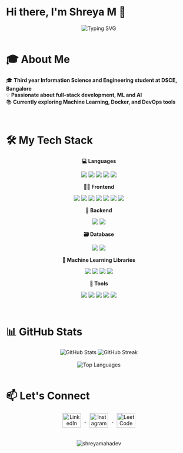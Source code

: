 # Hi there, I'm Shreya M 👋

<div align="center">
  <img src="https://readme-typing-svg.demolab.com?font=Fira+Code&size=25&duration=3000&pause=1000&color=7A3FF7&center=true&vCenter=true&width=500&lines=Information+Science+Student;MERN+Stack+Developer;Machine+Learning+Enthusiast" alt="Typing SVG" />
</div>

<br>

<h1 style="border-bottom: none;">🎓 About Me</h1>

<div align="left">
  
🎓 **Third year Information Science and Engineering student at DSCE, Bangalore**  
💡 **Passionate about full-stack development, ML and AI**  
📚 **Currently exploring Machine Learning, Docker, and DevOps tools**

</div>

<br>

<h1 style="border-bottom: none;">🛠️ My Tech Stack</h1>

<div align="center">

**💻 Languages**

<p>
    <img src="https://img.shields.io/badge/Python-3776AB?style=for-the-badge&logo=python&logoColor=white"/>
    <img src="https://img.shields.io/badge/JavaScript-F7DF1E?style=for-the-badge&logo=javascript&logoColor=black"/>
    <img src="https://img.shields.io/badge/C-A8B9CC?style=for-the-badge&logo=c&logoColor=black"/>
    <img src="https://img.shields.io/badge/C++-00599C?style=for-the-badge&logo=c%2B%2B&logoColor=white"/>
    <img src="https://img.shields.io/badge/TypeScript-3178C6?style=for-the-badge&logo=typescript&logoColor=white"/>
</p>

**👩‍💻 Frontend**

<p>
  <img src="https://img.shields.io/badge/HTML5-E34F26?style=for-the-badge&logo=html5&logoColor=white"/>
  <img src="https://img.shields.io/badge/CSS3-1572B6?style=for-the-badge&logo=css3&logoColor=white"/>
  <img src="https://img.shields.io/badge/JavaScript-F7DF1E?style=for-the-badge&logo=javascript&logoColor=black"/>
  <img src="https://img.shields.io/badge/Bootstrap-7952B3?style=for-the-badge&logo=bootstrap&logoColor=white"/>
  <img src="https://img.shields.io/badge/TailwindCSS-38B2AC?style=for-the-badge&logo=tailwind-css&logoColor=white"/>
  <img src="https://img.shields.io/badge/React-61DAFB?style=for-the-badge&logo=react&logoColor=black"/>
  <img src="https://img.shields.io/badge/Next.js-000000?style=for-the-badge&logo=next.js&logoColor=white"/>
</p>

**🧠 Backend**

<p>
  <img src="https://img.shields.io/badge/Node.js-339933?style=for-the-badge&logo=nodedotjs&logoColor=white"/>
  <img src="https://img.shields.io/badge/Express.js-000000?style=for-the-badge&logo=express&logoColor=white"/>
</p>

**🗃️ Database**

<p>
  <img src="https://img.shields.io/badge/MongoDB-4EA94B?style=for-the-badge&logo=mongodb&logoColor=white"/>
  <img src="https://img.shields.io/badge/MySQL-00758F?style=for-the-badge&logo=mysql&logoColor=white"/>
</p>

**🐍 Machine Learning Libraries**

<p>
  <img src="https://img.shields.io/badge/Numpy-013243?style=for-the-badge&logo=numpy&logoColor=white"/>
  <img src="https://img.shields.io/badge/Pandas-150458?style=for-the-badge&logo=pandas&logoColor=white"/>
  <img src="https://img.shields.io/badge/Scikit--Learn-F7931E?style=for-the-badge&logo=scikit-learn&logoColor=white"/>
  <img src="https://img.shields.io/badge/Matplotlib-11557C?style=for-the-badge&logo=matplotlib&logoColor=white"/>
</p>

**🔧 Tools**

<p>
  <img src="https://img.shields.io/badge/Git-F05032?style=for-the-badge&logo=git&logoColor=white"/>
  <img src="https://img.shields.io/badge/GitHub-181717?style=for-the-badge&logo=github&logoColor=white"/>
  <img src="https://img.shields.io/badge/Postman-FF6C37?style=for-the-badge&logo=postman&logoColor=white"/>
  <img src="https://img.shields.io/badge/VSCode-007ACC?style=for-the-badge&logo=visual-studio-code&logoColor=white"/>
  <img src="https://img.shields.io/badge/Docker-2496ED?style=for-the-badge&logo=docker&logoColor=white"/>
</p>

</div>

<br>

<h1 style="border-bottom: none;">📊 GitHub Stats</h1>

<div align="center">
  <img src="https://github-readme-stats.vercel.app/api?username=shreyamahadev&show_icons=true&locale=en&theme=dark" alt="GitHub Stats" />
  <img src="https://github-readme-streak-stats.herokuapp.com/?user=shreyamahadev&theme=dark" alt="GitHub Streak" />
</div>

<div align="center">
  <br>
  <img src="https://github-readme-stats.vercel.app/api/top-langs/?username=shreyamahadev&theme=dark&hide_border=false&include_all_commits=false&count_private=false&layout=compact" alt="Top Languages" />
</div>

<br>

<h1 style="border-bottom: none;">📫 Let's Connect</h1>

<div align="center">
  <a href="https://linkedin.com/in/shreya-m-66681525a" target="blank">
    <img align="center" src="https://raw.githubusercontent.com/rahuldkjain/github-profile-readme-generator/master/src/images/icons/Social/linked-in-alt.svg" alt="LinkedIn" height="40" width="50" style="margin: 0 10px;" />
  </a>
  <a href="https://instagram.com/_shreya_mahadev_" target="blank">
    <img align="center" src="https://raw.githubusercontent.com/rahuldkjain/github-profile-readme-generator/master/src/images/icons/Social/instagram.svg" alt="Instagram" height="40" width="50" style="margin: 0 10px;" />
  </a>
  <a href="https://www.leetcode.com/shreyamahadev" target="blank">
    <img align="center" src="https://raw.githubusercontent.com/rahuldkjain/github-profile-readme-generator/master/src/images/icons/Social/leet-code.svg" alt="LeetCode" height="40" width="50" style="margin: 0 10px;" />
  </a>
</div>

<br>

<div align="center">

<br>

<div align="center">
  <img src="https://komarev.com/ghpvc/?username=shreyamahadev&label=Profile%20views&color=blueviolet&style=plastic" alt="shreyamahadev" />
</div>


